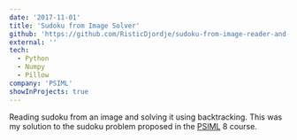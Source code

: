 ```yaml
---
date: '2017-11-01'
title: 'Sudoku from Image Solver'
github: 'https://github.com/RisticDjordje/sudoku-from-image-reader-and-solver'
external: ''
tech:
  - Python
  - Numpy
  - Pillow
company: 'PSIML'
showInProjects: true
---
```


Reading sudoku from an image and solving it using backtracking. This was my solution to the sudoku problem proposed in the [PSIML](https://psiml.petlja.org/) 8 course.

